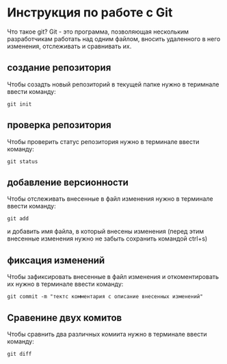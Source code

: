 # Инструкция по работе с Git

Что такое git?
Git - это программа, позволяющая нескольким разработчикам работать над одним файлом, вносить удаленного в него изменения, отслеживать и сравнивать их.

## создание репозитория

Чтобы созадть новый репозиторий в текущей папке нужно в теримнале ввести команду:

    git init

## проверка репозитория

Чтобы проверить статус репозитория нужно в терминале ввести команду:

    git status

## добавление версионности

Чтобы отслеживать внесенные в файл изменения нужно в терминале ввести команду:

    git add 

и добавить имя файла, в который внесены изменения (перед этим внесенные изменения нужно не забыть сохранить командой ctrl+s)

## фиксация изменений

Чтобы зафиксировать внесенные в файл изменения и откоментировать их нужно в терминале ввести команду:

    git commit -m "тектс комментария с описание внесенных изменений"

## Сравенине двух комитов

Чтобы сравнить два различных комиита нужно в терминале ввести команду:

    git diff

